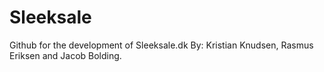 # Sleeksale
Github for the development of Sleeksale.dk
By: Kristian Knudsen, Rasmus Eriksen and Jacob Bolding.
